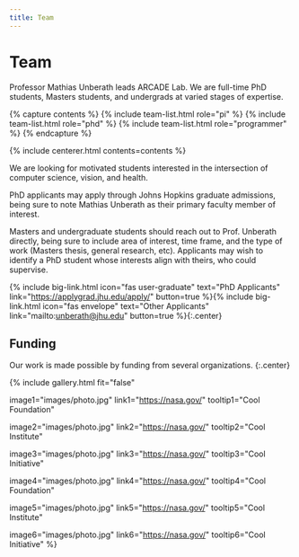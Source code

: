 ```yaml
---
title: Team
---
```


# <i class="fas fa-users"></i>Team

Professor Mathias Unberath leads ARCADE Lab. We are full-time PhD students, Masters students, and
undergrads at varied stages of expertise.

<!-- section break -->

{% capture contents %}
{% include team-list.html role="pi" %}
{% include team-list.html role="phd" %}
{% include team-list.html role="programmer" %}
{% endcapture %}

{% include centerer.html contents=contents %}

<!-- section break -->

<!-- section dark -->
<!-- section background images/banner.jpg -->

We are looking for motivated students interested in the intersection of computer science, vision,
and health. 

PhD applicants may apply through Johns Hopkins graduate admissions, being sure to note Mathias
Unberath as their primary faculty member of interest.

Masters and undergraduate students should reach out to Prof. Unberath directly, being sure to
include area of interest, time frame, and the type of work (Masters thesis, general research, etc).
Applicants may wish to identify a PhD student whose interests align with theirs, who could
supervise.

{%
  include big-link.html
  icon="fas user-graduate"
  text="PhD Applicants"
  link="https://applygrad.jhu.edu/apply/"
  button=true
%}{%
  include big-link.html
  icon="fas envelope"
  text="Other Applicants"
  link="mailto:unberath@jhu.edu"
  button=true
%}{:.center}


<!-- section break -->

## Funding

Our work is made possible by funding from several organizations.
{:.center}

{%
  include gallery.html
  fit="false"

  image1="images/photo.jpg"
  link1="https://nasa.gov/"
  tooltip1="Cool Foundation"

  image2="images/photo.jpg"
  link2="https://nasa.gov/"
  tooltip2="Cool Institute"

  image3="images/photo.jpg"
  link3="https://nasa.gov/"
  tooltip3="Cool Initiative"

  image4="images/photo.jpg"
  link4="https://nasa.gov/"
  tooltip4="Cool Foundation"

  image5="images/photo.jpg"
  link5="https://nasa.gov/"
  tooltip5="Cool Institute"

  image6="images/photo.jpg"
  link6="https://nasa.gov/"
  tooltip6="Cool Initiative"
%}
